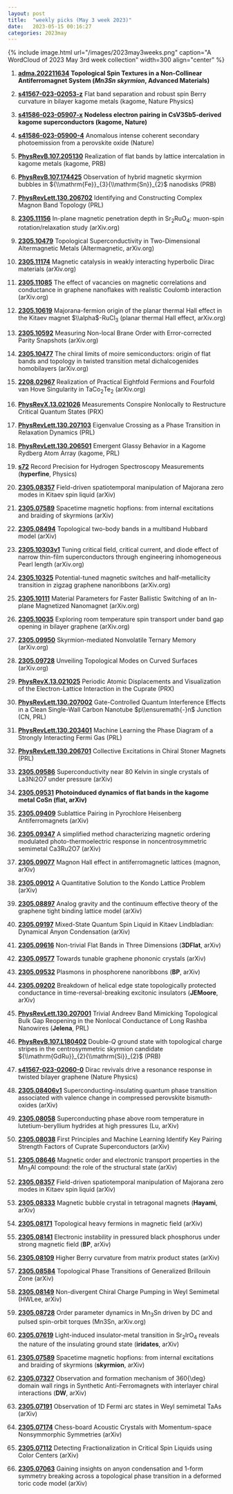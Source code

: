 ```yaml
---
layout: post
title:  "weekly picks (May 3 week 2023)"
date:   2023-05-15 00:16:27
categories: 2023may
---
```



{% include image.html url="/images/2023may3weeks.png" caption="A WordCloud of 2023 May 3rd week collection" width=300 align="center" %}



1. **[adma.202211634](https://onlinelibrary.wiley.com/doi/abs/10.1002/adma.202211634)** **Topological Spin Textures in a Non-Collinear Antiferromagnet System (*Mn3Sn skyrmion*, Advanced Materials)**

1. **[s41567-023-02053-z](https://www.nature.com/articles/s41567-023-02053-z)** Flat band separation and robust spin Berry curvature in bilayer kagome metals (kagome, Nature Physics)


1. **[s41586-023-05907-x](https://www.nature.com/articles/s41586-023-05907-x)** **Nodeless electron pairing in CsV3Sb5-derived kagome superconductors (kagome, Nature)**

1. **[s41586-023-05900-4](https://www.nature.com/articles/s41586-023-05900-4)** Anomalous intense coherent secondary photoemission from a perovskite oxide (Nature)



1. **[PhysRevB.107.205130](https://link.aps.org/doi/10.1103/PhysRevB.107.205130)** Realization of flat bands by lattice intercalation in kagome metals (kagome, PRB)

1. **[PhysRevB.107.174425](https://link.aps.org/doi/10.1103/PhysRevB.107.174425)** Observation of hybrid magnetic skyrmion bubbles in ${\\mathrm{Fe}}_{3}{\\mathrm{Sn}}_{2}$ nanodisks (PRB)

1. **[PhysRevLett.130.206702](https://link.aps.org/doi/10.1103/PhysRevLett.130.206702)** Identifying and Constructing Complex Magnon Band Topology (PRL)



1. **[2305.11156](http://arxiv.org/abs/2305.11156)** In-plane magnetic penetration depth in Sr$_2$RuO$_4$: muon-spin rotation/relaxation study (arXiv.org)

1. **[2305.10479](http://arxiv.org/abs/2305.10479)** Topological Superconductivity in Two-Dimensional Altermagnetic Metals (Altermagnetic, arXiv.org)

1. **[2305.11174](http://arxiv.org/abs/2305.11174)** Magnetic catalysis in weakly interacting hyperbolic Dirac materials (arXiv.org)

1. **[2305.11085](http://arxiv.org/abs/2305.11085)** The effect of vacancies on magnetic correlations and conductance in graphene nanoflakes with realistic Coulomb interaction (arXiv.org)

1. **[2305.10619](http://arxiv.org/abs/2305.10619)** Majorana-fermion origin of the planar thermal Hall effect in the Kitaev magnet $\\alpha$-RuCl$_3$ (planar thermal Hall effect, arXiv.org)

1. **[2305.10592](http://arxiv.org/abs/2305.10592)** Measuring Non-local Brane Order with Error-corrected Parity Snapshots (arXiv.org)

1. **[2305.10477](http://arxiv.org/abs/2305.10477)** The chiral limits of moire semiconductors: origin of flat bands and topology in twisted transition metal dichalcogenides homobilayers (arXiv.org)

1. **[2208.02967](http://arxiv.org/abs/2208.02967)** Realization of Practical Eightfold Fermions and Fourfold van Hove Singularity in TaCo$_2$Te$_2$ (arXiv.org)

1. **[PhysRevX.13.021026](https://link.aps.org/doi/10.1103/PhysRevX.13.021026)** Measurements Conspire Nonlocally to Restructure Critical Quantum States (PRX)

1. **[PhysRevLett.130.207103](https://link.aps.org/doi/10.1103/PhysRevLett.130.207103)** Eigenvalue Crossing as a Phase Transition in Relaxation Dynamics (PRL)

1. **[PhysRevLett.130.206501](https://link.aps.org/doi/10.1103/PhysRevLett.130.206501)** Emergent Glassy Behavior in a Kagome Rydberg Atom Array (kagome, PRL)

1. **[s72](https://physics.aps.org/articles/v16/s72)** Record Precision for Hydrogen Spectroscopy Measurements (**hyperfine**, Physics)




1. **[2305.08357](http://arxiv.org/abs/2305.08357)** Field-driven spatiotemporal manipulation of Majorana zero modes in Kitaev spin liquid (arXiv)

1. **[2305.07589](http://arxiv.org/abs/2305.07589)** Spacetime magnetic hopfions: from internal excitations and braiding of skyrmions (arXiv)

1. **[2305.08494](http://arxiv.org/abs/2305.08494)** Topological two-body bands in a multiband Hubbard model (arXiv)






1. **[2305.10303v1](https://arxiv.org/abs/2305.10303v1)** Tuning critical field, critical current, and diode effect of narrow thin-film superconductors through engineering inhomogeneous Pearl length (arXiv.org)

1. **[2305.10325](http://arxiv.org/abs/2305.10325)** Potential-tuned magnetic switches and half-metallicity transition in zigzag graphene nanoribbons (arXiv.org)

1. **[2305.10111](http://arxiv.org/abs/2305.10111)** Material Parameters for Faster Ballistic Switching of an In-plane Magnetized Nanomagnet (arXiv.org)

1. **[2305.10035](http://arxiv.org/abs/2305.10035)** Exploring room temperature spin transport under band gap opening in bilayer graphene (arXiv.org)

1. **[2305.09950](http://arxiv.org/abs/2305.09950)** Skyrmion-mediated Nonvolatile Ternary Memory (arXiv.org)

1. **[2305.09728](http://arxiv.org/abs/2305.09728)** Unveiling Topological Modes on Curved Surfaces (arXiv.org)

1. **[PhysRevX.13.021025](https://link.aps.org/doi/10.1103/PhysRevX.13.021025)** Periodic Atomic Displacements and Visualization of the Electron-Lattice Interaction in the Cuprate (PRX)

1. **[PhysRevLett.130.207002](https://link.aps.org/doi/10.1103/PhysRevLett.130.207002)** Gate-Controlled Quantum Interference Effects in a Clean Single-Wall Carbon Nanotube $p\\ensuremath{-}n$ Junction (CN, PRL)

1. **[PhysRevLett.130.203401](https://link.aps.org/doi/10.1103/PhysRevLett.130.203401)** Machine Learning the Phase Diagram of a Strongly Interacting Fermi Gas (PRL)

1. **[PhysRevLett.130.206701](https://link.aps.org/doi/10.1103/PhysRevLett.130.206701)** Collective Excitations in Chiral Stoner Magnets (PRL)






1. **[2305.09586](http://arxiv.org/abs/2305.09586)** Superconductivity near 80 Kelvin in single crystals of La3Ni2O7 under pressure (arXiv)

1. **[2305.09531](http://arxiv.org/abs/2305.09531)** **Photoinduced dynamics of flat bands in the kagome metal CoSn (flat, arXiv)**

1. **[2305.09409](http://arxiv.org/abs/2305.09409)** Sublattice Pairing in Pyrochlore Heisenberg Antiferromagnets (arXiv)

1. **[2305.09347](http://arxiv.org/abs/2305.09347)** A simplified method characterizing magnetic ordering modulated photo-thermoelectric response in noncentrosymmetric semimetal Ca3Ru2O7 (arXiv)

1. **[2305.09077](http://arxiv.org/abs/2305.09077)** Magnon Hall effect in antiferromagnetic lattices (magnon, arXiv)

1. **[2305.09012](http://arxiv.org/abs/2305.09012)** A Quantitative Solution to the Kondo Lattice Problem (arXiv)

1. **[2305.08897](http://arxiv.org/abs/2305.08897)** Analog gravity and the continuum effective theory of the graphene tight binding lattice model (arXiv)

1. **[2305.09197](http://arxiv.org/abs/2305.09197)** Mixed-State Quantum Spin Liquid in Kitaev Lindbladian: Dynamical Anyon Condensation (arXiv)

1. **[2305.09616](http://arxiv.org/abs/2305.09616)** Non-trivial Flat Bands in Three Dimensions (**3DFlat**, arXiv)

1. **[2305.09577](http://arxiv.org/abs/2305.09577)** Towards tunable graphene phononic crystals (arXiv)

1. **[2305.09532](http://arxiv.org/abs/2305.09532)** Plasmons in phosphorene nanoribbons (**BP**, arXiv)

1. **[2305.09202](http://arxiv.org/abs/2305.09202)** Breakdown of helical edge state topologically protected conductance in time-reversal-breaking excitonic insulators (**JEMoore**, arXiv)



1. **[PhysRevLett.130.207001](https://link.aps.org/doi/10.1103/PhysRevLett.130.207001)** Trivial Andreev Band Mimicking Topological Bulk Gap Reopening in the Nonlocal Conductance of Long Rashba Nanowires (**Jelena**, PRL)



1. **[PhysRevB.107.L180402](https://link.aps.org/doi/10.1103/PhysRevB.107.L180402)** Double-$Q$ ground state with topological charge stripes in the centrosymmetric skyrmion candidate ${\\mathrm{GdRu}}_{2}{\\mathrm{Si}}_{2}$ (PRB)

1. **[s41567-023-02060-0](https://www.nature.com/articles/s41567-023-02060-0)** Dirac revivals drive a resonance response in twisted bilayer graphene (Nature Physics)



1. **[2305.08406v1](https://arxiv.org/abs/2305.08406v1)** Superconducting-insulating quantum phase transition associated with valence change in compressed perovskite bismuth-oxides (arXiv)

1. **[2305.08058](http://arxiv.org/abs/2305.08058)** Superconducting phase above room temperature in lutetium-beryllium hydrides at high pressures (Lu, arXiv)

1. **[2305.08038](http://arxiv.org/abs/2305.08038)** First Principles and Machine Learning Identify Key Pairing Strength Factors of Cuprate Superconductors (arXiv)

1. **[2305.08646](http://arxiv.org/abs/2305.08646)** Magnetic order and electronic transport properties in the Mn$_3$Al compound: the role of the structural state (arXiv)

1. **[2305.08357](http://arxiv.org/abs/2305.08357)** Field-driven spatiotemporal manipulation of Majorana zero modes in Kitaev spin liquid (arXiv)

1. **[2305.08333](http://arxiv.org/abs/2305.08333)** Magnetic bubble crystal in tetragonal magnets (**Hayami**, arXiv)

1. **[2305.08171](http://arxiv.org/abs/2305.08171)** Topological heavy fermions in magnetic field (arXiv)

1. **[2305.08141](http://arxiv.org/abs/2305.08141)** Electronic instability in pressured black phosphorus under strong magnetic field (**BP**, arXiv)

1. **[2305.08109](http://arxiv.org/abs/2305.08109)** Higher Berry curvature from matrix product states (arXiv)

1. **[2305.08584](http://arxiv.org/abs/2305.08584)** Topological Phase Transitions of Generalized Brillouin Zone (arXiv)

1. **[2305.08149](http://arxiv.org/abs/2305.08149)** Non-divergent Chiral Charge Pumping in Weyl Semimetal (HWLee, arXiv)

1. **[2305.08728](http://arxiv.org/abs/2305.08728)** Order parameter dynamics in Mn$_3$Sn driven by DC and pulsed spin-orbit torques (Mn3Sn, arXiv.org)





1. **[2305.07619](http://arxiv.org/abs/2305.07619)** Light-induced insulator-metal transition in Sr$_2$IrO$_4$ reveals the nature of the insulating ground state (**iridates**, arXiv)

1. **[2305.07589](http://arxiv.org/abs/2305.07589)** Spacetime magnetic hopfions: from internal excitations and braiding of skyrmions (**skyrmion**, arXiv)

1. **[2305.07327](http://arxiv.org/abs/2305.07327)** Observation and formation mechanism of 360{\\deg} domain wall rings in Synthetic Anti-Ferromagnets with interlayer chiral interactions (**DW**, arXiv)

1. **[2305.07191](http://arxiv.org/abs/2305.07191)** Observation of 1D Fermi arc states in Weyl semimetal TaAs (arXiv)

1. **[2305.07174](http://arxiv.org/abs/2305.07174)** Chess-board Acoustic Crystals with Momentum-space Nonsymmorphic Symmetries (arXiv)

1. **[2305.07112](http://arxiv.org/abs/2305.07112)** Detecting Fractionalization in Critical Spin Liquids using Color Centers (arXiv)

1. **[2305.07063](http://arxiv.org/abs/2305.07063)** Gaining insights on anyon condensation and 1-form symmetry breaking across a topological phase transition in a deformed toric code model (arXiv)
